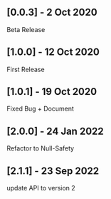 ## [0.0.3] - 2 Oct 2020

Beta Release

## [1.0.0] - 12 Oct 2020

First Release

## [1.0.1] - 19 Oct 2020

Fixed Bug + Document

## [2.0.0] - 24 Jan 2022

Refactor to Null-Safety

## [2.1.1] - 23 Sep 2022

update API to version 2
